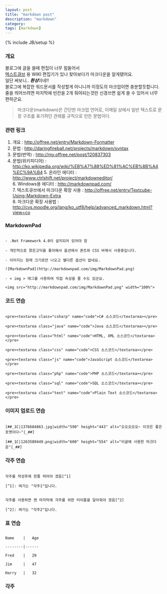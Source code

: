 ```yaml
---
layout: post
title: "markdown post"
description: "markdown"
category: 
tags: [markdown]
---
```

{% include JB/setup %}

### 개요

블로그에 글을 쓸때 편집이 너무 힘들어서  
[텍스트큐브](http://textcube.org) 용 WIKI 편집기가 있나 찾아보다가 마크다운을 알게됐어요.  
일단 써보니.. ***환상***이네!!  
블로그에 복잡한 워드문서를 작성할게 아니니까 이정도의 마크업이면 충분할듯합니다.  
줄을 띄어쓰려면 마지막에 빈칸을 2개 줘야되는것만 신경쓰면 쉽게 쓸 수 있어서 너무 편하군요.

> 마크다운(markdown)은 간단한 마크업 언어로, 이메일 상에서 일반 텍스트로 문장 구조를 표기하던 관례를 규칙으로 만든 문법이다.


### 관련 링크

1. 개요 : <http://offree.net/entry/Markdown-Formatter>  
2. 문법 : <http://daringfireball.net/projects/markdown/syntax>  
3. 문법(번역) : <http://my.offree.net/post/120837303>  
4. 문법(위키피디아) : <http://ko.wikipedia.org/wiki/%EB%A7%88%ED%81%AC%EB%8B%A4%EC%9A%B4>
																				5. 온라인 에디터 : <http://www.ctrlshift.net/project/markdowneditor/>  
																											6. Windows용 에디터 : <http://markdownpad.com/>  
																																	7. 텍스트큐브에서 마크다운 확장 사용 : <http://offree.net/entry/Textcube-Using-Markdown-Extra>  
																																			 8. 마크다운 확장 사용법 : <http://cvs.moodle.org/lang/ko_utf8/help/advanced_markdown.html?view=co>  


### MarkdownPad  

																																					- .Net Framework 4.0이 설치되어 있어야 함  
																																					- 개인적으로 맑은고딕을 좋아해서 옵션에서 폰트와 CSS 바꿔서 사용중입니다.  
																																					- 이미지는 원래 크기로만 나오고 별다른 옵션이 없네요.  
																																					![MarkdownPad](http://markdownpad.com/img/MarkdownPad.png)  
																																					- < img > 태그를 사용하여 직접 속성을 줄 수도 있군요.  
																																					<img src="http://markdownpad.com/img/MarkdownPad.png" width="100%">  


### 코드 연습
																																					<pre><textarea class="csharp" name="code">C# 소스코드</textarea></pre>
																																					<pre><textarea class="java" name="code">Java 소스코드</textarea></pre>
																																					<pre><textarea class="html" name="code">HTML, XML 소스코드</textarea></pre>
																																					<pre><textarea class="css" name="code">CSS 소스코드</textarea></pre>
																																					<pre><textarea class="js" name="code">JavaScript 소스코드</textarea></pre>
																																					<pre><textarea class="php" name="code">PHP 소스코드</textarea></pre>
																																					<pre><textarea class="sql" name="code">SQL 소스코드</textarea></pre>
																																					<pre><textarea class="text" name="code">Plain Text 소스코드</textarea></pre>


### 이미지 업로드 연습
																																					[##_1C|1376684863.jpg|width="590" height="443" alt="오오오오오~ 이것은 좋은 포멧이다~"|_##]
																																					[##_1C|1263589449.png|width="600" height="554" alt="이글에 사용한 마크다운"|_##]


### 각주 연습
																																					각주를 작성후에 한줄 띄어야 겠음[^1]
																																					[^1]: 여기는 "각주1"입니다.

																																					각주를 사용하면 맨 마지막에 각주를 위한 타이틀을 달아줘야 겠음[^2]
																																					[^2]: 여기는 "각주2"입니다.


### 표 연습
																																					Name    |   Age
																																					--------|------
																																					Fred    |   29
																																					Jim     |   47
																																					Harry   |   32


### 각주
